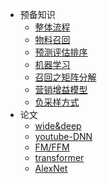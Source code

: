 
   - 预备知识
        - [整体流程](/paper/pipeline1.md)
        - [物料召回](/paper/pipeline2.md)
        - [预测评估排序](/paper/pipeline3.md)
        - [机器学习](/paper/pipeline4.md)
        - [召回之矩阵分解](/paper/pipeline5.md)
        - [营销增益模型](/paper/upliftmodel.md)
        - [负采样方式](/paper/NegativeSampling.md)
   - 论文
        - [wide&deep](/paper/wide&deep.md)
        - [youtube-DNN](/paper/youtube-DNN.md)
        - [FM/FFM](/paper/FM.md)
        - [transformer](/paper/transformer.md)
        - [AlexNet](/paper/AlexNet.md)